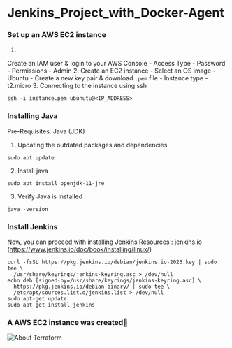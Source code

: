 # Jenkins_Project_with_Docker-Agent


### Set up an AWS EC2 instance

1.
 Create an IAM user & login to your AWS Console
    - Access Type - Password
    - Permissions - Admin
2. Create an EC2 instance
    - Select an OS image - Ubuntu
    - Create a new key pair & download `.pem` file
    - Instance type - t2.micro
3. Connecting to the instance using ssh
```
ssh -i instance.pem ubunutu@<IP_ADDRESS>
```

### Installing Java

Pre-Requisites: Java (JDK)




1. Updating the outdated packages and dependencies
```
sudo apt update
```
2. Install java
```
sudo apt install openjdk-11-jre
```
3. Verify Java is Installed
```
java -version
```

### Install Jenkins

Now, you can proceed with installing Jenkins
Resources : jenkins.io (https://www.jenkins.io/doc/book/installing/linux/)
```
curl -fsSL https://pkg.jenkins.io/debian/jenkins.io-2023.key | sudo tee \
  /usr/share/keyrings/jenkins-keyring.asc > /dev/null
echo deb [signed-by=/usr/share/keyrings/jenkins-keyring.asc] \
  https://pkg.jenkins.io/debian binary/ | sudo tee \
  /etc/apt/sources.list.d/jenkins.list > /dev/null
sudo apt-get update
sudo apt-get install jenkins
```

### A AWS EC2 instance was created🎉

![About Terraform](images/terraform.png)
